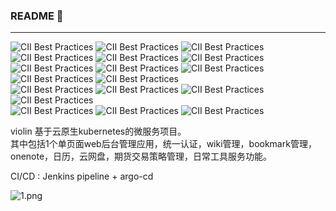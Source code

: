 ### README 👋
---
![CII Best Practices](https://img.shields.io/badge/kubernetes-1.23-brightgreen)
![CII Best Practices](https://img.shields.io/badge/golang-bright)
![CII Best Practices](https://img.shields.io/badge/Java-11-brightgreen)
![CII Best Practices](https://img.shields.io/badge/springboot-2.5.2-brightgreen)
![CII Best Practices](https://img.shields.io/badge/python3-brightgreen)
![CII Best Practices](https://img.shields.io/badge/typescript-brightgreen)
![CII Best Practices](https://img.shields.io/badge/Vue3-brightgreen)
![CII Best Practices](https://img.shields.io/badge/ElementUI-3-brightgreen)
![CII Best Practices](https://img.shields.io/badge/Echart-brightgreen)
![CII Best Practices](https://img.shields.io/badge/redis-brightgreen)
![CII Best Practices](https://img.shields.io/badge/etcd-3-brightgreen)    
![CII Best Practices](https://img.shields.io/badge/AWS-blue)
![CII Best Practices](https://img.shields.io/badge/azure-blue)
![CII Best Practices](https://img.shields.io/badge/Ibmcloud-blue)
![CII Best Practices](https://img.shields.io/badge/MongoDB-5.0.7-brightgreen)    
![CII Best Practices](https://img.shields.io/badge/Jenkis-red)
![CII Best Practices](https://img.shields.io/badge/argocd-red)
![CII Best Practices](https://img.shields.io/badge/watson-red)

violin 基于云原生kubernetes的微服务项目。  
其中包括1个单页面web后台管理应用，统一认证，wiki管理，bookmark管理，onenote，日历，云网盘，期货交易策略管理，日常工具服务功能。

CI/CD : Jenkins pipeline + argo-cd

![1.png](http://m.qpic.cn/psc?/V54KNTtu0ZgjTn4FNRV82d8gun1Ewdct/bqQfVz5yrrGYSXMvKr.cqdeC3wTKMXcTVmCawoJhR5WhI0GdPDy1ELildMRF5.myVUy0dJr6F.AzO9XV0cLswM5SGFB7QI*w9PPc25rLwuI!/b&bo=fgdSA34HUgMDByI!&rf=viewer_4)
<!--
**simple321vip/simple321vip** is a ✨ _special_ ✨ repository because its `README.md` (this file) appears on your GitHub profile.

Here are some ideas to get you started:

- 🔭 I’m currently working on ...
- 🌱 I’m currently learning ...
- 👯 I’m looking to collaborate on ...
- 🤔 I’m looking for help with ...
- 💬 Ask me about ...
- 📫 How to reach me: ...
- 😄 Pronouns: ...
- ⚡ Fun fact: ...
-->

